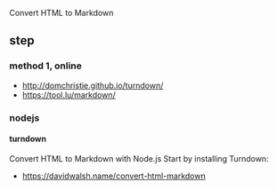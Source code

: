 
Convert HTML to Markdown

## step

### method 1, online

- http://domchristie.github.io/turndown/
- https://tool.lu/markdown/

### nodejs

#### turndown


Convert HTML to Markdown with Node.js
Start by installing Turndown:

- https://davidwalsh.name/convert-html-markdown

